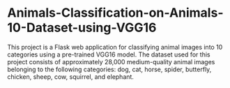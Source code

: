 # Animals-Classification-on-Animals-10-Dataset-using-VGG16
This project is a Flask web application for classifying animal images into 10 categories using a pre-trained VGG16 model. The dataset used for this project consists of approximately 28,000 medium-quality animal images belonging to the following categories: dog, cat, horse, spider, butterfly, chicken, sheep, cow, squirrel, and elephant.
